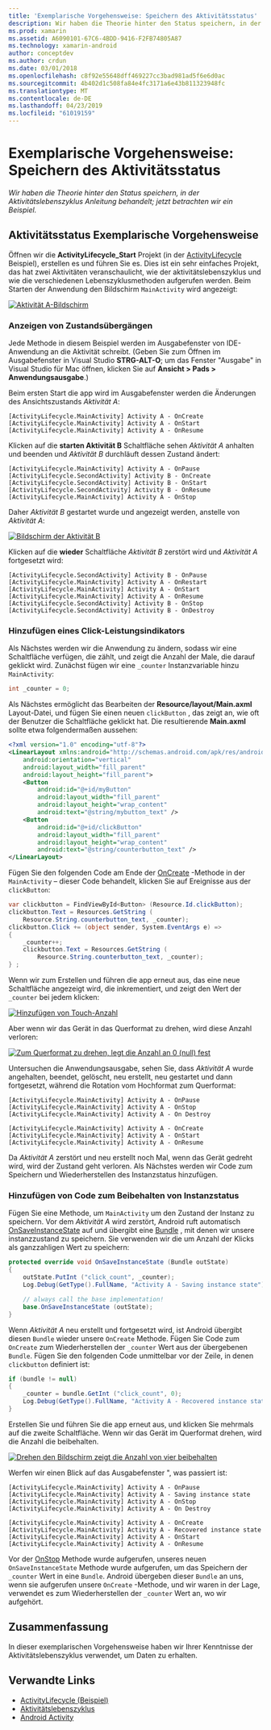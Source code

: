 ```yaml
---
title: 'Exemplarische Vorgehensweise: Speichern des Aktivitätsstatus'
description: Wir haben die Theorie hinter den Status speichern, in der Aktivitätslebenszyklus Anleitung behandelt; jetzt betrachten wir ein Beispiel.
ms.prod: xamarin
ms.assetid: A6090101-67C6-4BDD-9416-F2FB74805A87
ms.technology: xamarin-android
author: conceptdev
ms.author: crdun
ms.date: 03/01/2018
ms.openlocfilehash: c8f92e55648dff469227cc3bad981ad5f6e6d0ac
ms.sourcegitcommit: 4b402d1c508fa84e4fc3171a6e43b811323948fc
ms.translationtype: MT
ms.contentlocale: de-DE
ms.lasthandoff: 04/23/2019
ms.locfileid: "61019159"
---
```

# <a name="walkthrough---saving-the-activity-state"></a>Exemplarische Vorgehensweise: Speichern des Aktivitätsstatus

_Wir haben die Theorie hinter den Status speichern, in der Aktivitätslebenszyklus Anleitung behandelt; jetzt betrachten wir ein Beispiel._

## <a name="activity-state-walkthrough"></a>Aktivitätsstatus Exemplarische Vorgehensweise

Öffnen wir die **ActivityLifecycle_Start** Projekt (in der [ActivityLifecycle](https://developer.xamarin.com/samples/monodroid/ActivityLifecycle) Beispiel), erstellen es und führen Sie es. Dies ist ein sehr einfaches Projekt, das hat zwei Aktivitäten veranschaulicht, wie der aktivitätslebenszyklus und wie die verschiedenen Lebenszyklusmethoden aufgerufen werden. Beim Starten der Anwendung den Bildschirm `MainActivity` wird angezeigt: 

[![Aktivität A-Bildschirm](saving-state-images/01-activity-a-sml.png)](saving-state-images/01-activity-a.png#lightbox)

### <a name="viewing-state-transitions"></a>Anzeigen von Zustandsübergängen

Jede Methode in diesem Beispiel werden im Ausgabefenster von IDE-Anwendung an die Aktivität schreibt. (Geben Sie zum Öffnen im Ausgabefenster in Visual Studio **STRG-ALT-O**; um das Fenster "Ausgabe" in Visual Studio für Mac öffnen, klicken Sie auf **Ansicht > Pads > Anwendungsausgabe**.)

Beim ersten Start die app wird im Ausgabefenster werden die Änderungen des Ansichtszustands *Aktivität A*: 

```shell
[ActivityLifecycle.MainActivity] Activity A - OnCreate
[ActivityLifecycle.MainActivity] Activity A - OnStart
[ActivityLifecycle.MainActivity] Activity A - OnResume
```

Klicken auf die **starten Aktivität B** Schaltfläche sehen *Aktivität A* anhalten und beenden und *Aktivität B* durchläuft dessen Zustand ändert: 

```shell
[ActivityLifecycle.MainActivity] Activity A - OnPause
[ActivityLifecycle.SecondActivity] Activity B - OnCreate
[ActivityLifecycle.SecondActivity] Activity B - OnStart
[ActivityLifecycle.SecondActivity] Activity B - OnResume
[ActivityLifecycle.MainActivity] Activity A - OnStop
```

Daher *Aktivität B* gestartet wurde und angezeigt werden, anstelle von *Aktivität A*: 

[![Bildschirm der Aktivität B](saving-state-images/02-activity-b-sml.png)](saving-state-images/02-activity-b.png#lightbox)

Klicken auf die **wieder** Schaltfläche *Aktivität B* zerstört wird und *Aktivität A* fortgesetzt wird: 

```shell
[ActivityLifecycle.SecondActivity] Activity B - OnPause
[ActivityLifecycle.MainActivity] Activity A - OnRestart
[ActivityLifecycle.MainActivity] Activity A - OnStart
[ActivityLifecycle.MainActivity] Activity A - OnResume
[ActivityLifecycle.SecondActivity] Activity B - OnStop
[ActivityLifecycle.SecondActivity] Activity B - OnDestroy
```
### <a name="adding-a-click-counter"></a>Hinzufügen eines Click-Leistungsindikators

Als Nächstes werden wir die Anwendung zu ändern, sodass wir eine Schaltfläche verfügen, die zählt, und zeigt die Anzahl der Male, die darauf geklickt wird. Zunächst fügen wir eine `_counter` Instanzvariable hinzu `MainActivity`:

```csharp
int _counter = 0;
```

Als Nächstes ermöglicht das Bearbeiten der **Resource/layout/Main.axml** Layout-Datei, und fügen Sie einen neuen `clickButton` , das zeigt an, wie oft der Benutzer die Schaltfläche geklickt hat. Die resultierende **Main.axml** sollte etwa folgendermaßen aussehen: 

```xml
<?xml version="1.0" encoding="utf-8"?>
<LinearLayout xmlns:android="http://schemas.android.com/apk/res/android"
    android:orientation="vertical"
    android:layout_width="fill_parent"
    android:layout_height="fill_parent">
    <Button
        android:id="@+id/myButton"
        android:layout_width="fill_parent"
        android:layout_height="wrap_content"
        android:text="@string/mybutton_text" />
    <Button
        android:id="@+id/clickButton"
        android:layout_width="fill_parent"
        android:layout_height="wrap_content"
        android:text="@string/counterbutton_text" />
</LinearLayout>
```

Fügen Sie den folgenden Code am Ende der [OnCreate](https://developer.xamarin.com/api/member/Android.App.Activity.OnCreate/p/Android.OS.Bundle/) -Methode in der `MainActivity` &ndash; dieser Code behandelt, klicken Sie auf Ereignisse aus der `clickButton`:

```csharp
var clickbutton = FindViewById<Button> (Resource.Id.clickButton);
clickbutton.Text = Resources.GetString (
    Resource.String.counterbutton_text, _counter);
clickbutton.Click += (object sender, System.EventArgs e) =>
{
    _counter++;
    clickbutton.Text = Resources.GetString (
        Resource.String.counterbutton_text, _counter);
} ;
```

Wenn wir zum Erstellen und führen die app erneut aus, das eine neue Schaltfläche angezeigt wird, die inkrementiert, und zeigt den Wert der `_counter` bei jedem klicken:

[![Hinzufügen von Touch-Anzahl](saving-state-images/03-touched-sml.png)](saving-state-images/03-touched.png#lightbox)

Aber wenn wir das Gerät in das Querformat zu drehen, wird diese Anzahl verloren:

[![Zum Querformat zu drehen, legt die Anzahl an 0 (null) fest](saving-state-images/05-rotate-nosave-sml.png)](saving-state-images/05-rotate-nosave.png#lightbox)

Untersuchen die Anwendungsausgabe, sehen Sie, dass *Aktivität A* wurde angehalten, beendet, gelöscht, neu erstellt, neu gestartet und dann fortgesetzt, während die Rotation vom Hochformat zum Querformat: 

```shell
[ActivityLifecycle.MainActivity] Activity A - OnPause
[ActivityLifecycle.MainActivity] Activity A - OnStop
[ActivityLifecycle.MainActivity] Activity A - On Destroy

[ActivityLifecycle.MainActivity] Activity A - OnCreate
[ActivityLifecycle.MainActivity] Activity A - OnStart
[ActivityLifecycle.MainActivity] Activity A - OnResume
```

Da *Aktivität A* zerstört und neu erstellt noch Mal, wenn das Gerät gedreht wird, wird der Zustand geht verloren. Als Nächstes werden wir Code zum Speichern und Wiederherstellen des Instanzstatus hinzufügen.

### <a name="adding-code-to-preserve-instance-state"></a>Hinzufügen von Code zum Beibehalten von Instanzstatus

Fügen Sie eine Methode, um `MainActivity` um den Zustand der Instanz zu speichern. Vor dem *Aktivität A* wird zerstört, Android ruft automatisch [OnSaveInstanceState](https://developer.xamarin.com/api/member/Android.App.Activity.OnSaveInstanceState/p/Android.OS.Bundle/) auf und übergibt eine [Bundle](https://developer.xamarin.com/api/type/Android.OS.Bundle/) , mit denen wir unsere instanzzustand zu speichern. Sie verwenden wir die um Anzahl der Klicks als ganzzahligen Wert zu speichern:

```csharp
protected override void OnSaveInstanceState (Bundle outState)
{
    outState.PutInt ("click_count", _counter);
    Log.Debug(GetType().FullName, "Activity A - Saving instance state");

    // always call the base implementation!
    base.OnSaveInstanceState (outState);    
}
```

Wenn *Aktivität A* neu erstellt und fortgesetzt wird, ist Android übergibt diesen `Bundle` wieder unsere `OnCreate` Methode. Fügen Sie Code zum `OnCreate` zum Wiederherstellen der `_counter` Wert aus der übergebenen `Bundle`. Fügen Sie den folgenden Code unmittelbar vor der Zeile, in denen `clickbutton` definiert ist: 

```csharp
if (bundle != null)
{
    _counter = bundle.GetInt ("click_count", 0);
    Log.Debug(GetType().FullName, "Activity A - Recovered instance state");
}
```

Erstellen Sie und führen Sie die app erneut aus, und klicken Sie mehrmals auf die zweite Schaltfläche. Wenn wir das Gerät im Querformat drehen, wird die Anzahl die beibehalten.

[![Drehen den Bildschirm zeigt die Anzahl von vier beibehalten](saving-state-images/06-rotate-save-sml.png)](saving-state-images/06-rotate-save.png#lightbox)


Werfen wir einen Blick auf das Ausgabefenster ", was passiert ist:
    
```shell
[ActivityLifecycle.MainActivity] Activity A - OnPause
[ActivityLifecycle.MainActivity] Activity A - Saving instance state
[ActivityLifecycle.MainActivity] Activity A - OnStop
[ActivityLifecycle.MainActivity] Activity A - On Destroy

[ActivityLifecycle.MainActivity] Activity A - OnCreate
[ActivityLifecycle.MainActivity] Activity A - Recovered instance state
[ActivityLifecycle.MainActivity] Activity A - OnStart
[ActivityLifecycle.MainActivity] Activity A - OnResume
``` 

Vor der [OnStop](https://developer.xamarin.com/api/member/Android.App.Activity.OnStop/) Methode wurde aufgerufen, unseres neuen `OnSaveInstanceState` Methode wurde aufgerufen, um das Speichern der `_counter` Wert in eine `Bundle`. Android übergeben dieser `Bundle` an uns, wenn sie aufgerufen unsere `OnCreate` -Methode, und wir waren in der Lage, verwendet es zum Wiederherstellen der `_counter` Wert an, wo wir aufgehört.


## <a name="summary"></a>Zusammenfassung

In dieser exemplarischen Vorgehensweise haben wir Ihrer Kenntnisse der Aktivitätslebenszyklus verwendet, um Daten zu erhalten. 



## <a name="related-links"></a>Verwandte Links

- [ActivityLifecycle (Beispiel)](https://developer.xamarin.com/samples/monodroid/ActivityLifecycle)
- [Aktivitätslebenszyklus](~/android/app-fundamentals/activity-lifecycle/index.md)
- [Android Activity](https://developer.xamarin.com/api/type/Android.App.Activity/)

